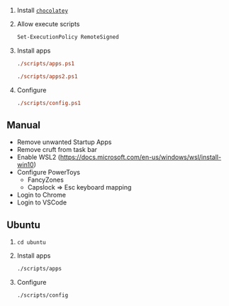 1. Install [`chocolatey`](https://chocolatey.org/install)
1. Allow execute scripts

    ```ps
    Set-ExecutionPolicy RemoteSigned
    ```
1. Install apps

    ```ps
    ./scripts/apps.ps1
    ```

    ```ps
    ./scripts/apps2.ps1
    ```
1. Configure

    ```ps
    ./scripts/config.ps1
    ```

## Manual

* Remove unwanted Startup Apps
* Remove cruft from task bar
* Enable WSL2 (https://docs.microsoft.com/en-us/windows/wsl/install-win10)
* Configure PowerToys
    * FancyZones
    * Capslock => Esc keyboard mapping
* Login to Chrome
* Login to VSCode

## Ubuntu

1. 
    ```
    cd ubuntu
    ```
1. Install apps

    ```bash
    ./scripts/apps
    ```
1. Configure

    ```bash
    ./scripts/config
    ```
